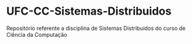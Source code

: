 # UFC-CC-Sistemas-Distribuidos
Repositório referente a disciplina de Sistemas Distribuídos do curso de Ciência da Computação
